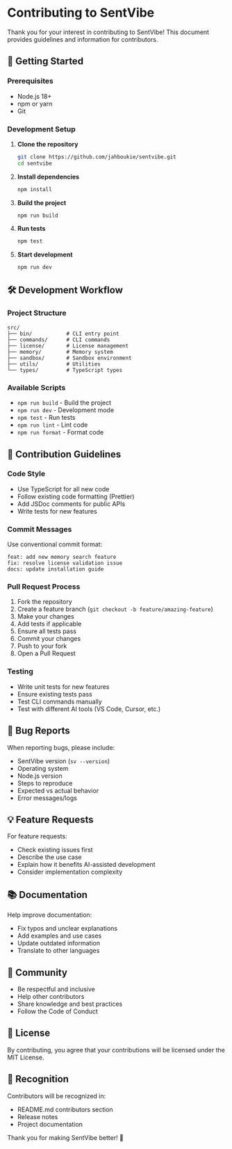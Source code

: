 # Contributing to SentVibe

Thank you for your interest in contributing to SentVibe! This document provides guidelines and information for contributors.

## 🚀 Getting Started

### Prerequisites

- Node.js 18+ 
- npm or yarn
- Git

### Development Setup

1. **Clone the repository**
   ```bash
   git clone https://github.com/jahboukie/sentvibe.git
   cd sentvibe
   ```

2. **Install dependencies**
   ```bash
   npm install
   ```

3. **Build the project**
   ```bash
   npm run build
   ```

4. **Run tests**
   ```bash
   npm test
   ```

5. **Start development**
   ```bash
   npm run dev
   ```

## 🛠️ Development Workflow

### Project Structure

```
src/
├── bin/           # CLI entry point
├── commands/      # CLI commands
├── license/       # License management
├── memory/        # Memory system
├── sandbox/       # Sandbox environment
├── utils/         # Utilities
└── types/         # TypeScript types
```

### Available Scripts

- `npm run build` - Build the project
- `npm run dev` - Development mode
- `npm test` - Run tests
- `npm run lint` - Lint code
- `npm run format` - Format code

## 📝 Contribution Guidelines

### Code Style

- Use TypeScript for all new code
- Follow existing code formatting (Prettier)
- Add JSDoc comments for public APIs
- Write tests for new features

### Commit Messages

Use conventional commit format:
```
feat: add new memory search feature
fix: resolve license validation issue
docs: update installation guide
```

### Pull Request Process

1. Fork the repository
2. Create a feature branch (`git checkout -b feature/amazing-feature`)
3. Make your changes
4. Add tests if applicable
5. Ensure all tests pass
6. Commit your changes
7. Push to your fork
8. Open a Pull Request

### Testing

- Write unit tests for new features
- Ensure existing tests pass
- Test CLI commands manually
- Test with different AI tools (VS Code, Cursor, etc.)

## 🐛 Bug Reports

When reporting bugs, please include:

- SentVibe version (`sv --version`)
- Operating system
- Node.js version
- Steps to reproduce
- Expected vs actual behavior
- Error messages/logs

## 💡 Feature Requests

For feature requests:

- Check existing issues first
- Describe the use case
- Explain how it benefits AI-assisted development
- Consider implementation complexity

## 📚 Documentation

Help improve documentation:

- Fix typos and unclear explanations
- Add examples and use cases
- Update outdated information
- Translate to other languages

## 🤝 Community

- Be respectful and inclusive
- Help other contributors
- Share knowledge and best practices
- Follow the Code of Conduct

## 📄 License

By contributing, you agree that your contributions will be licensed under the MIT License.

## 🙏 Recognition

Contributors will be recognized in:
- README.md contributors section
- Release notes
- Project documentation

Thank you for making SentVibe better! 🚀
